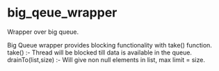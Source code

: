 # big_qeue_wrapper
Wrapper over big queue.

Big Queue wrapper provides blocking functionality with take() function. 
take() :-   Thread will be blocked till data is available in the queue. 
drainTo(list,size) :- Will give non null elements in list, max limit = size. 
